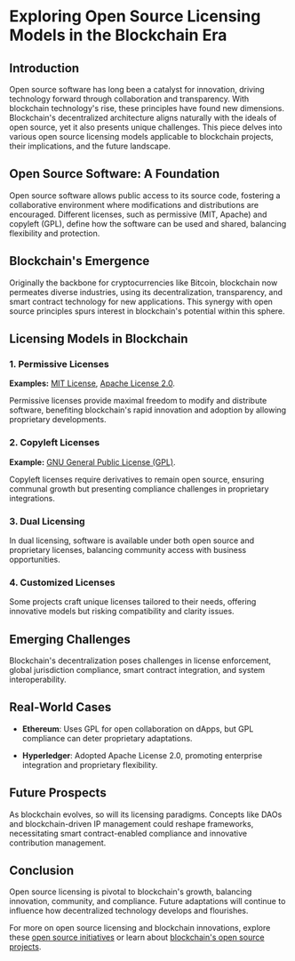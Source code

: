 # Exploring Open Source Licensing Models in the Blockchain Era

## Introduction

Open source software has long been a catalyst for innovation, driving technology forward through collaboration and transparency. With blockchain technology's rise, these principles have found new dimensions. Blockchain's decentralized architecture aligns naturally with the ideals of open source, yet it also presents unique challenges. This piece delves into various open source licensing models applicable to blockchain projects, their implications, and the future landscape.

## Open Source Software: A Foundation

Open source software allows public access to its source code, fostering a collaborative environment where modifications and distributions are encouraged. Different licenses, such as permissive (MIT, Apache) and copyleft (GPL), define how the software can be used and shared, balancing flexibility and protection.

## Blockchain's Emergence

Originally the backbone for cryptocurrencies like Bitcoin, blockchain now permeates diverse industries, using its decentralization, transparency, and smart contract technology for new applications. This synergy with open source principles spurs interest in blockchain's potential within this sphere.

## Licensing Models in Blockchain

### 1. Permissive Licenses

**Examples:** [MIT License](https://opensource.org/licenses/MIT), [Apache License 2.0](https://www.apache.org/licenses/LICENSE-2.0).

Permissive licenses provide maximal freedom to modify and distribute software, benefiting blockchain's rapid innovation and adoption by allowing proprietary developments.

### 2. Copyleft Licenses

**Example:** [GNU General Public License (GPL)](https://www.gnu.org/licenses/gpl-3.0.en.html).

Copyleft licenses require derivatives to remain open source, ensuring communal growth but presenting compliance challenges in proprietary integrations.

### 3. Dual Licensing

In dual licensing, software is available under both open source and proprietary licenses, balancing community access with business opportunities.

### 4. Customized Licenses

Some projects craft unique licenses tailored to their needs, offering innovative models but risking compatibility and clarity issues.

## Emerging Challenges

Blockchain's decentralization poses challenges in license enforcement, global jurisdiction compliance, smart contract integration, and system interoperability.

## Real-World Cases

- **Ethereum**: Uses GPL for open collaboration on dApps, but GPL compliance can deter proprietary adaptations.
  
- **Hyperledger**: Adopted Apache License 2.0, promoting enterprise integration and proprietary flexibility.

## Future Prospects

As blockchain evolves, so will its licensing paradigms. Concepts like DAOs and blockchain-driven IP management could reshape frameworks, necessitating smart contract-enabled compliance and innovative contribution management.

## Conclusion

Open source licensing is pivotal to blockchain's growth, balancing innovation, community, and compliance. Future adaptations will continue to influence how decentralized technology develops and flourishes.

For more on open source licensing and blockchain innovations, explore these [open source initiatives](https://opensource.com/resources/opensource-blockchain) or learn about [blockchain's open source projects](https://blockgeeks.com/guides/blockchain-open-source-projects/).